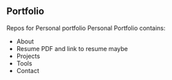 ## Portfolio

Repos for Personal portfolio
Personal Portfolio contains:
 - About
 - Resume PDF and link to resume maybe
 - Projects
 - Tools
 - Contact
